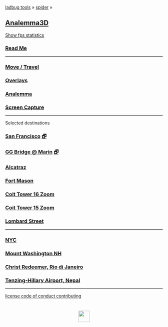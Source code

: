 
<style>

.menuContainer h2 { margin: 10px 0; }
.menuContainer h3 { margin: 0 }
.menuContainer p { margin: 0 }

</style>

[ladbug tools]( https://ladybug-tools.github.io/ ) &raquo;
[spider]( ../index.html ) &raquo;

## [Analemma3D]( index.html )

<a href="javascript:(function(){var script=document.createElement('script');script.onload=function(){var stats=new Stats();document.body.appendChild(stats.dom);requestAnimationFrame(function loop(){stats.update();requestAnimationFrame(loop)});};script.src='http://rawgit.com/mrdoob/stats.js/master/build/stats.min.js';document.head.appendChild(script);})()" title="Mr.doob's Stats.js / frames per second" >Show fps statistics</a>

### [Read Me]( #README.md )

***

### [Move / Travel]( #menus/menu-move.md )
### [Overlays]( #menus/menu-overlays.md )
### [Analemma]( #menus/menu-analemma.md )
### [Screen Capture]( #menus/menu-screen-capture.md "Create an animated GIF" )

<!--
### [Sun Range]( #menus/menu-sun-range.md )
### [Solar Access]( #menus/menu-solar-access.md )

### [Skew Test]( #menus/menu-skew-test.md )
### [EPW JSON]( #menus/menu-epw-json.md "EnergyPlus Weather Files in 3D" )
### [EPW Play Weather]( #menus/menu-epw-json-play.md "Play EPW Weather Files in 3D" )
-->

***

Selected destinations

### [San Francisco]( #r20/analemma3d.html "Downtown San Francisco / Hyatt Embarcadero 86 Structures" ) [&#x1F5D7;]( r20/analemma3d.html "Full screen" )

### [GG Bridge @ Marin]( #r20/analemma3d.html#latitude:37.826068,longitude:-122.479592,zoom:15,offsetUTC:-420 "10 structures" ) [&#x1F5D7;]( r20/analemma3d.html#latitude:37.826068,,longitude:-122.479592,zoom:15 )

### [Alcatraz]( #r20/analemma3d.html#latitude:37.8270,longitude:-122.423,zoom:16,offsetUTC:-420 "12 structures" )

### [Fort Mason]( #r20/analemma3d.html#latitude:37.807835,longitude:-122.427333,zoom:15,offsetUTC:-420 "107 structures")

### [Coit Tower 16 Zoom]( #r20/analemma3d.html#latitude:37.8024,longitude:-122.4058,zoom:16,offsetUTC:-420 "553 structures" )

### [Coit Tower 15 Zoom]( #r20/analemma3d.html#latitude:37.8024,longitude:-122.4058,zoom:15,offsetUTC:-420 "1395 structures" )

### [Lombard Street]( #r20/analemma3d.html#latitude:37.8025097,longitude:-122.419788,zoom:16,offsetUTC:-420 "1395 structures" )

***

### [NYC]( #r20/analemma3d.html#latitude:40.7128,longitude:-74.0059,zoom:16,offsetUTC:-240 "284 structures" )

### [Mount Washington NH]( #r20/analemma3d.html#latitude:44.27058539999999,longitude:-71.3032723,zoom:15,offsetUTC:-240 "4 structures" )

### [Christ Redeemer, Rio di Janeiro]( #r20/analemma3d.html#latitude:-22.951916,longitude:-43.21048719999999,zoom:15,offsetUTC:-180 "7 structures" )

### [Tenzing-Hillary Airport, Nepal]( #r20/analemma3d.html#latitude:27.68777799999999,longitude:86.73138360000007,zoom:15,offsetUTC:345 "77 structures" )
 

***

[license         ]( #../pages/license.md )
[code of conduct ]( #../pages/code-of-conduct.md )
[contributing    ]( #../pages/contributing.md )
<!-- [settings        ]( #menus/menu-settings.md ) -->

<h1 style=text-align:center; ><img src=https://ladybug-tools.github.io/images/graph/ladybug.png width=36 ></h1>
